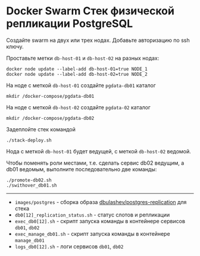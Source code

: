 # Docker Swarm Стек физической репликации PostgreSQL

Создайте swarm на двух или трех нодах.
Добавьте авторизацию по ssh ключу.

Проставьте метки `db-host-01` и `db-host-02` на разных нодах:

    docker node update --label-add db-host-01=true NODE_1
    docker node update --label-add db-host-02=true NODE_2

На ноде с меткой `db-host-01` создайте `pgdata-db01` каталог

`mkdir /docker-compose/pgdata-db01`

На ноде с меткой `db-host-02` создайте `pgdata-02` каталог

`mkdir /docker-compose/pgdata-db02`

Задеплойте стек командой 

`./stack-deploy.sh`

Нода с меткой `db-host-01` будет ведущей, с меткой `db-host-02` ведомой.

Чтобы поменять роли местами, т.е. сделать сервис db02 ведущим, а db01 ведомым, выполните последовательно две команды:

    ./promote-db02.sh
    ./swithover_db01.sh

---

* `images/postgres` - сборка образа [dbulashev/postgres-replication](https://hub.docker.com/repository/docker/dbulashev/postgres-replication/general) для стека
* `db0[12]_replication_status.sh` - статус слотов и репликации
* `exec_db0[12].sh` - скрипт запуска команды в контейнере сервисов `db01`, `db02`
* `exec_manage_db01.sh` - скрипт запуска команды в контейнере `manage_db01`
* `logs_db0[12].sh` - логи сервисов `db01`, `db02`
